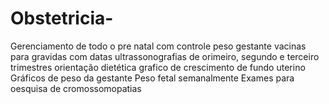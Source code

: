 # Obstetricia-
Gerenciamento de todo o pre natal com controle peso gestante vacinas para gravidas com datas ultrassonografias de orimeiro, segundo e terceiro trimestres orientação dietética grafico de crescimento de fundo uterino 
Gráficos de peso da gestante 
Peso fetal semanalmente 
Exames para oesquisa de cromossomopatias
